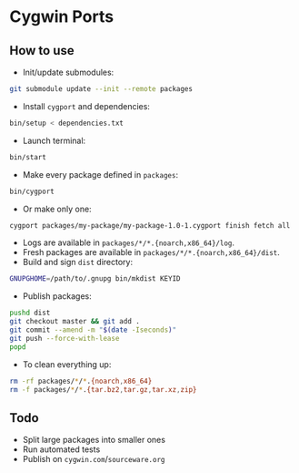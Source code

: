 # Cygwin Ports

## How to use

* Init/update submodules:

```sh
git submodule update --init --remote packages
```

* Install `cygport` and dependencies:

```sh
bin/setup < dependencies.txt
```

* Launch terminal:

```sh
bin/start
```

* Make every package defined in `packages`:

```sh
bin/cygport
```

* Or make only one:

```sh
cygport packages/my-package/my-package-1.0-1.cygport finish fetch all
```

* Logs are available in `packages/*/*.{noarch,x86_64}/log`.
* Fresh packages are available in `packages/*/*.{noarch,x86_64}/dist`.
* Build and sign `dist` directory:

```sh
GNUPGHOME=/path/to/.gnupg bin/mkdist KEYID
```

* Publish packages:

```sh
pushd dist
git checkout master && git add .
git commit --amend -m "$(date -Iseconds)"
git push --force-with-lease
popd
```

* To clean everything up:

```sh
rm -rf packages/*/*.{noarch,x86_64}
rm -f packages/*/*.{tar.bz2,tar.gz,tar.xz,zip}
```

## Todo

* Split large packages into smaller ones
* Run automated tests
* Publish on `cygwin.com`/`sourceware.org`
